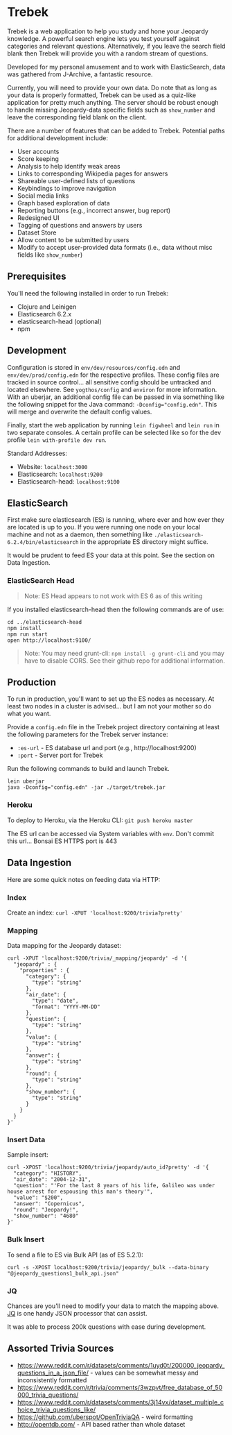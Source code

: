 # Trebek

Trebek is a web application to help you study and hone your Jeopardy knowledge. A powerful search engine lets you test yourself against categories and relevant questions. Alternatively, if you leave the search field blank then Trebek will provide you with a random stream of questions.

Developed for my personal amusement and to work with ElasticSearch, data was gathered from J-Archive, a fantastic resource.
 
Currently, you will need to provide your own data. Do note that as long as your data is properly formatted, Trebek can be used as a quiz-like application for pretty much anything. The server should be robust enough to handle missing Jeopardy-data specific fields such as `show_number` and leave the corresponding field blank on the client.

There are a number of features that can be added to Trebek. Potential paths for additional development include:
 - User accounts
 - Score keeping
 - Analysis to help identify weak areas
 - Links to corresponding Wikipedia pages for answers
 - Shareable user-defined lists of questions
 - Keybindings to improve navigation
 - Social media links
 - Graph based exploration of data
 - Reporting buttons (e.g., incorrect answer, bug report)
 - Redesigned UI
 - Tagging of questions and answers by users
 - Dataset Store
 - Allow content to be submitted by users
 - Modify to accept user-provided data formats (i.e., data without misc fields like `show_number`)

## Prerequisites

You'll need the following installed in order to run Trebek:

- Clojure and Leinigen
- Elasticsearch 6.2.x
- elasticsearch-head (optional)
- npm

## Development

Configuration is stored in `env/dev/resources/config.edn` and `env/dev/prod/config.edn` for the respective profiles. These config files are tracked in source control... all sensitive config should be untracked and located elsewhere. See `yogthos/config` and `environ` for more information. With an uberjar, an additional config file can be passed in via something like the following snippet for the Java command: `-Dconfig="config.edn"`. This will merge and overwrite the default config values.

Finally, start the web application by running `lein figwheel` and `lein run` in two separate consoles. A certain profile can be selected like so for the dev profile `lein with-profile dev run`.

Standard Addresses:

- Website: `localhost:3000`
- Elasticsearch: `localhost:9200`
- Elasticsearch-head: `localhost:9100`

## ElasticSearch

First make sure elasticsearch (ES) is running, where ever and how ever they are located is up to you. If you were running one node on your local machine and not as a daemon, then something like `./elasticsearch-6.2.4/bin/elasticsearch` in the appropriate ES directory might suffice.

It would be prudent to feed ES your data at this point. See the section on Data Ingestion.

### ElasticSearch Head

> Note: ES Head appears to not work with ES 6 as of this writing

If you installed elasticsearch-head then the following commands are of use:

```
cd ../elasticsearch-head
npm install
npm run start
open http://localhost:9100/
```

> Note: You may need grunt-cli: `npm install -g grunt-cli` and you may have to disable CORS. See their github repo for additional information.

## Production

To run in production, you'll want to set up the ES nodes as necessary. At least two nodes in a cluster is advised... but I am not your mother so do what you want.

Provide a `config.edn` file in the Trebek project directory containing at least the following parameters for the Trebek server instance:

- `:es-url` - ES database url and port (e.g., http://localhost:9200)
- `:port` - Server port for Trebek

Run the following commands to build and launch Trebek.

```
lein uberjar
java -Dconfig="config.edn" -jar ./target/trebek.jar
```

### Heroku

To deploy to Heroku, via the Heroku CLI: `git push heroku master`

The ES url can be accessed via System variables with `env`. Don't commit this url... Bonsai ES HTTPS port is 443

## Data Ingestion

Here are some quick notes on feeding data via HTTP:

### Index

Create an index: `curl -XPUT 'localhost:9200/trivia?pretty'`

### Mapping

Data mapping for the Jeopardy dataset:

```
curl -XPUT 'localhost:9200/trivia/_mapping/jeopardy' -d '{
  "jeopardy" : {
    "properties" : {
	  "category": {
	    "type": "string"
	  },
	  "air_date": {
	    "type": "date",
		"format": "YYYY-MM-DD"
      },
	  "question": {
	    "type": "string"
	  },
	  "value": {
	    "type": "string"
      },
	  "answer": {
	    "type": "string"
      },
	  "round": {
	    "type": "string"
	  },
	  "show_number": {
	    "type": "string"
      }
    }
  }
}'
```

### Insert Data

Sample insert:

```
curl -XPOST 'localhost:9200/trivia/jeopardy/auto_id?pretty' -d '{
  "category": "HISTORY",
  "air_date": "2004-12-31",
  "question": "'For the last 8 years of his life, Galileo was under house arrest for espousing this man's theory'",
  "value": "$200",
  "answer": "Copernicus",
  "round": "Jeopardy!",
  "show_number": "4680"
}'
```

### Bulk Insert

To send a file to ES via Bulk API (as of ES 5.2.1):

```
curl -s -XPOST localhost:9200/trivia/jeopardy/_bulk --data-binary "@jeopardy_questions1_bulk_api.json"
```

### JQ

Chances are you'll need to modify your data to match the mapping above. [JQ](https://stedolan.github.io/jq/) is one handy JSON processor that can assist.

It was able to process 200k questions with ease during development.

## Assorted Trivia Sources
 
- https://www.reddit.com/r/datasets/comments/1uyd0t/200000_jeopardy_questions_in_a_json_file/ - values can be somewhat messy and inconsistently formatted
- https://www.reddit.com/r/trivia/comments/3wzpvt/free_database_of_50000_trivia_questions/ 
- https://www.reddit.com/r/datasets/comments/3j14vx/dataset_multiple_choice_trivia_questions_like/ 
- https://github.com/uberspot/OpenTriviaQA - weird formatting 
- http://opentdb.com/ - API based rather than whole dataset

